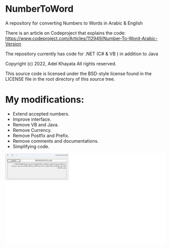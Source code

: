 # NumberToWord
A repository for converting Numbers to Words in Arabic &amp; English

There is an article on Codeproject that explains the code:
https://www.codeproject.com/Articles/112949/Number-To-Word-Arabic-Version

The repository currently has code for .NET (C# & VB ) in addition to Java

Copyright (c) 2022, Adel Khayata
All rights reserved.

This source code is licensed under the BSD-style license found in the
LICENSE file in the root directory of this source tree.

# My modifications:

- Extend accepted numbers.
- Improve interface.
- Remove VB and Java.
- Remove Currency.
- Remove Postfix and Prefix.
- Remove comments and documentations.
- Simplifying code.

![screenshot](screenshot.png)
